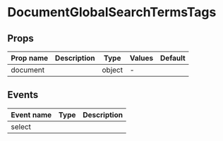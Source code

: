 # DocumentGlobalSearchTermsTags

## Props

| Prop name | Description | Type   | Values | Default |
| --------- | ----------- | ------ | ------ | ------- |
| document  |             | object | -      |         |

## Events

| Event name | Type | Description |
| ---------- | ---- | ----------- |
| select     |      |
